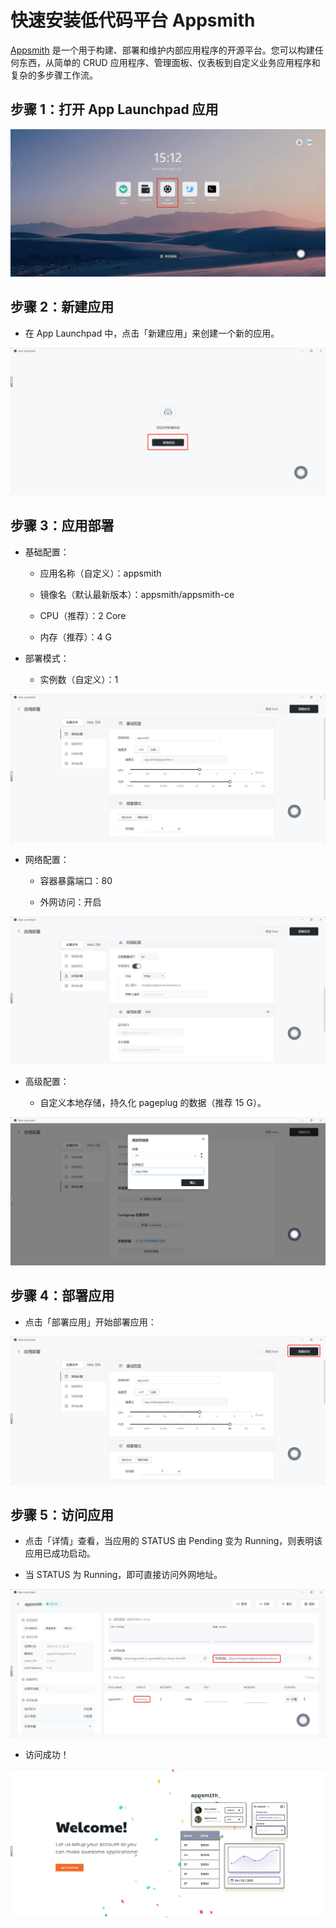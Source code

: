 # 快速安装低代码平台 Appsmith

[Appsmith](https://github.com/appsmithorg/appsmith) 是一个用于构建、部署和维护内部应用程序的开源平台。您可以构建任何东西，从简单的 CRUD 应用程序、管理面板、仪表板到自定义业务应用程序和复杂的多步骤工作流。

## 步骤 1：打开 App Launchpad 应用

![](images/1.png)

## 步骤 2：新建应用

- 在 App Launchpad 中，点击「新建应用」来创建一个新的应用。

![](images/2.png)

## 步骤 3：应用部署

- 基础配置：
  
  - 应用名称（自定义）：appsmith
  
  - 镜像名（默认最新版本）：appsmith/appsmith-ce
  
  - CPU（推荐）：2 Core
  
  - 内存（推荐）：4 G

- 部署模式：
  
  - 实例数（自定义）：1

![](images/3.png)

- 网络配置：
  
  - 容器暴露端口：80
  
  - 外网访问：开启

![](images/4.png)

- 高级配置：
  
  - 自定义本地存储，持久化 pageplug 的数据（推荐 15 G）。

![](images/5.png)

## 步骤 4：部署应用

- 点击「部署应用」开始部署应用：

![](images/6.png)

## 步骤 5：访问应用

- 点击「详情」查看，当应用的 STATUS 由 Pending 变为 Running，则表明该应用已成功启动。

- 当 STATUS 为 Running，即可直接访问外网地址。

![](images/7.png)

- 访问成功！

![](images/8.png)


